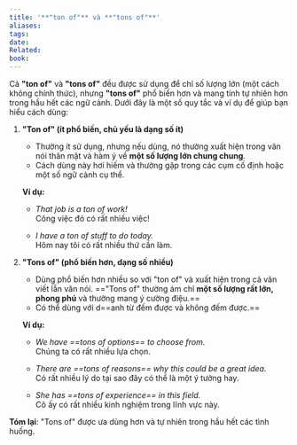 ```yaml
---
title: '**"ton of"** và **"tons of"**'
aliases: 
tags: 
date: 
Related: 
book:
---
```

Cả **"ton of"** và **"tons of"** đều được sử dụng để chỉ số lượng lớn (một cách không chính thức), nhưng **"tons of"** phổ biến hơn và mang tính tự nhiên hơn trong hầu hết các ngữ cảnh. Dưới đây là một số quy tắc và ví dụ để giúp bạn hiểu cách dùng:

1. **"Ton of" (ít phổ biến, chủ yếu là dạng số ít)**
   - Thường ít sử dụng, nhưng nếu dùng, nó thường xuất hiện trong văn nói thân mật và hàm ý về **một số lượng lớn chung chung**.
   - Cách dùng này hơi hiếm và thường gặp trong các cụm cố định hoặc một số ngữ cảnh cụ thể.

   **Ví dụ:**
   - *That job is a ton of work!*  
     Công việc đó có rất nhiều việc!
   
   - *I have a ton of stuff to do today.*  
     Hôm nay tôi có rất nhiều thứ cần làm.

2. **"Tons of" (phổ biến hơn, dạng số nhiều)**
   - Dùng phổ biến hơn nhiều so với "ton of" và xuất hiện trong cả văn viết lẫn văn nói. =="Tons of" thường ám chỉ **một số lượng rất lớn, phong phú** và thường mang ý cường điệu.==
   - Có thể dùng với d==anh từ đếm được và không đếm được.==

   **Ví dụ:**
   - *We have ==tons of options== to choose from.*  
     Chúng ta có rất nhiều lựa chọn.
   
   - *There are ==tons of reasons== why this could be a great idea.*  
     Có rất nhiều lý do tại sao đây có thể là một ý tưởng hay.

   - *She has ==tons of experience== in this field.*  
     Cô ấy có rất nhiều kinh nghiệm trong lĩnh vực này.

**Tóm lại**: "Tons of" được ưa dùng hơn và tự nhiên trong hầu hết các tình huống.